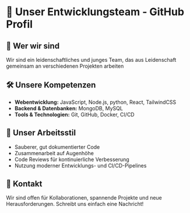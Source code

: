 # 👥 Unser Entwicklungsteam - GitHub Profil

## 🌟 Wer wir sind
Wir sind ein leidenschaftliches und junges Team, das aus Leidenschaft gemeinsam an verschiedenen Projekten arbeiten 

## 🛠 Unsere Kompetenzen
- **Webentwicklung:** JavaScript, Node.js, python, React, TailwindCSS
- **Backend & Datenbanken:** MongoDB, MySQL
- **Tools & Technologien:** Git, GitHub, Docker, CI/CD

## 🤝 Unser Arbeitsstil
- Sauberer, gut dokumentierter Code
- Zusammenarbeit auf Augenhöhe
- Code Reviews für kontinuierliche Verbesserung
- Nutzung moderner Entwicklungs- und CI/CD-Pipelines

## 💬 Kontakt
Wir sind offen für Kollaborationen, spannende Projekte und neue Herausforderungen. Schreibt uns einfach eine Nachricht!
